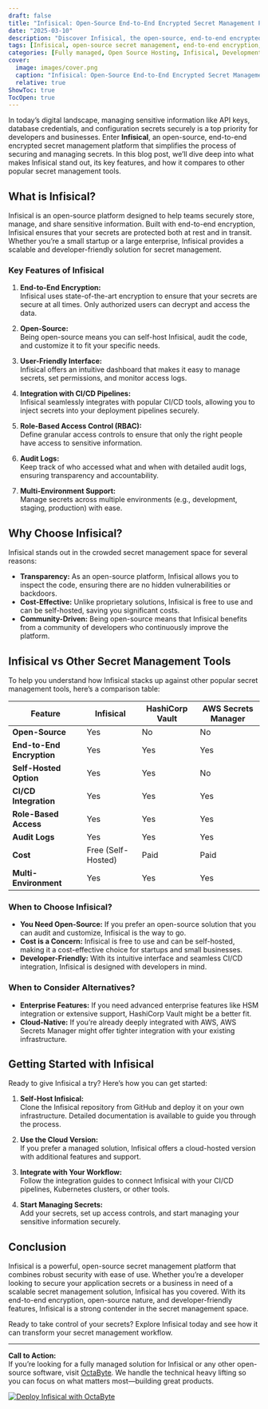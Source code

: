 ```yaml
---
draft: false
title: "Infisical: Open-Source End-to-End Encrypted Secret Management Platform"
date: "2025-03-10"
description: "Discover Infisical, the open-source, end-to-end encrypted secret management platform designed to secure your sensitive data. Learn how Infisical compares to other tools, its key features, and why it’s a game-changer for developers and businesses."
tags: [Infisical, open-source secret management, end-to-end encryption, secret management tools, Infisical vs HashiCorp Vault, Infisical vs AWS Secrets Manager, secure secret storage, open-source security tools]
categories: [Fully managed, Open Source Hosting, Infisical, Development, Dev Tools]
cover:
  image: images/cover.png
  caption: "Infisical: Open-Source End-to-End Encrypted Secret Management Platform"
  relative: true
ShowToc: true
TocOpen: true
---
```



In today’s digital landscape, managing sensitive information like API keys, database credentials, and configuration secrets securely is a top priority for developers and businesses. Enter **Infisical**, an open-source, end-to-end encrypted secret management platform that simplifies the process of securing and managing secrets. In this blog post, we’ll dive deep into what makes Infisical stand out, its key features, and how it compares to other popular secret management tools.

## What is Infisical?

Infisical is an open-source platform designed to help teams securely store, manage, and share sensitive information. Built with end-to-end encryption, Infisical ensures that your secrets are protected both at rest and in transit. Whether you’re a small startup or a large enterprise, Infisical provides a scalable and developer-friendly solution for secret management.

### Key Features of Infisical

1. **End-to-End Encryption:**  
   Infisical uses state-of-the-art encryption to ensure that your secrets are secure at all times. Only authorized users can decrypt and access the data.

2. **Open-Source:**  
   Being open-source means you can self-host Infisical, audit the code, and customize it to fit your specific needs.

3. **User-Friendly Interface:**  
   Infisical offers an intuitive dashboard that makes it easy to manage secrets, set permissions, and monitor access logs.

4. **Integration with CI/CD Pipelines:**  
   Infisical seamlessly integrates with popular CI/CD tools, allowing you to inject secrets into your deployment pipelines securely.

5. **Role-Based Access Control (RBAC):**  
   Define granular access controls to ensure that only the right people have access to sensitive information.

6. **Audit Logs:**  
   Keep track of who accessed what and when with detailed audit logs, ensuring transparency and accountability.

7. **Multi-Environment Support:**  
   Manage secrets across multiple environments (e.g., development, staging, production) with ease.

## Why Choose Infisical?

Infisical stands out in the crowded secret management space for several reasons:

- **Transparency:** As an open-source platform, Infisical allows you to inspect the code, ensuring there are no hidden vulnerabilities or backdoors.
- **Cost-Effective:** Unlike proprietary solutions, Infisical is free to use and can be self-hosted, saving you significant costs.
- **Community-Driven:** Being open-source means that Infisical benefits from a community of developers who continuously improve the platform.

## Infisical vs Other Secret Management Tools

To help you understand how Infisical stacks up against other popular secret management tools, here’s a comparison table:

| Feature                  | Infisical               | HashiCorp Vault         | AWS Secrets Manager     |
|--------------------------|-------------------------|-------------------------|-------------------------|
| **Open-Source**          | Yes                     | No                      | No                      |
| **End-to-End Encryption**| Yes                     | Yes                     | Yes                     |
| **Self-Hosted Option**   | Yes                     | Yes                     | No                      |
| **CI/CD Integration**    | Yes                     | Yes                     | Yes                     |
| **Role-Based Access**    | Yes                     | Yes                     | Yes                     |
| **Audit Logs**           | Yes                     | Yes                     | Yes                     |
| **Cost**                 | Free (Self-Hosted)      | Paid                    | Paid                    |
| **Multi-Environment**    | Yes                     | Yes                     | Yes                     |

### When to Choose Infisical?

- **You Need Open-Source:** If you prefer an open-source solution that you can audit and customize, Infisical is the way to go.
- **Cost is a Concern:** Infisical is free to use and can be self-hosted, making it a cost-effective choice for startups and small businesses.
- **Developer-Friendly:** With its intuitive interface and seamless CI/CD integration, Infisical is designed with developers in mind.

### When to Consider Alternatives?

- **Enterprise Features:** If you need advanced enterprise features like HSM integration or extensive support, HashiCorp Vault might be a better fit.
- **Cloud-Native:** If you’re already deeply integrated with AWS, AWS Secrets Manager might offer tighter integration with your existing infrastructure.

## Getting Started with Infisical

Ready to give Infisical a try? Here’s how you can get started:

1. **Self-Host Infisical:**  
   Clone the Infisical repository from GitHub and deploy it on your own infrastructure. Detailed documentation is available to guide you through the process.

2. **Use the Cloud Version:**  
   If you prefer a managed solution, Infisical offers a cloud-hosted version with additional features and support.

3. **Integrate with Your Workflow:**  
   Follow the integration guides to connect Infisical with your CI/CD pipelines, Kubernetes clusters, or other tools.

4. **Start Managing Secrets:**  
   Add your secrets, set up access controls, and start managing your sensitive information securely.

## Conclusion

Infisical is a powerful, open-source secret management platform that combines robust security with ease of use. Whether you’re a developer looking to secure your application secrets or a business in need of a scalable secret management solution, Infisical has you covered. With its end-to-end encryption, open-source nature, and developer-friendly features, Infisical is a strong contender in the secret management space.

Ready to take control of your secrets? Explore Infisical today and see how it can transform your secret management workflow.

---

**Call to Action:**  
If you’re looking for a fully managed solution for Infisical or any other open-source software, visit [OctaByte](https://octabyte.io). We handle the technical heavy lifting so you can focus on what matters most—building great products.

[![Deploy Infisical with OctaByte](/images/deploy-on-octabyte.png)](https://octabyte.io/fully-managed-open-source-services/development/dev-tools/infisical)